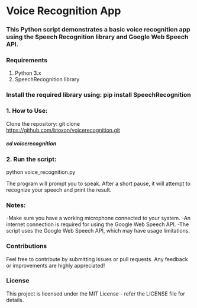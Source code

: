 # Voice Recognition App
### This Python script demonstrates a basic voice recognition app using the Speech Recognition library and Google Web Speech API.

### Requirements
1. Python 3.x
2. SpeechRecognition library

### Install the required library using: pip install SpeechRecognition

### 1. How to Use:
Clone the repository:
git clone https://github.com/btoxon/voicerecognition.git
##### cd voicerecognition

### 2. Run the script:
python voice_recognition.py

The program will prompt you to speak. After a short pause, it will attempt to recognize your speech and print the result.

### Notes:
-Make sure you have a working microphone connected to your system.
-An internet connection is required for using the Google Web Speech API.
-The script uses the Google Web Speech API, which may have usage limitations.

### Contributions
Feel free to contribute by submitting issues or pull requests. Any feedback or improvements are highly appreciated!

### License
This project is licensed under the MIT License - refer the LICENSE file for details.




